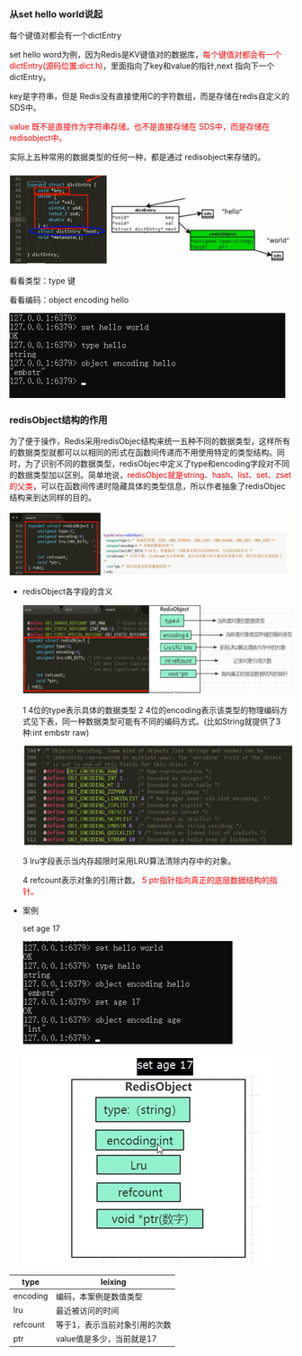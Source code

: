 ### 从set hello world说起

每个键值对都会有一个dictEntry

set hello word为例，因为Redis是KV键值对的数据库，<font color='red'>每个键值对都会有一个dictEntry(源码位置:dict.h)</font>，里面指向了key和value的指针,next 指向下一个dictEntry。

key是字符串，但是 Redis没有直接使用C的字符数组，而是存储在redis自定义的SDS中。

<font color='red'>value 既不是直接作为字符串存储，也不是直接存储在 SDS中，而是存储在redisobject中。</font>

实际上五种常用的数据类型的任何一种，都是通过 redisobject来存储的。

![](images/15.redisObject.jpg)

看看类型：type 键

看看编码：object encoding hello

![](images/14.类型.jpg)

### redisObject结构的作用

为了便于操作，Redis采用redisObjec结构来统一五种不同的数据类型，这样所有的数据类型就都可以以相同的形式在函数间传递而不用使用特定的类型结构。同时，为了识别不同的数据类型，redisObjec中定义了type和encoding字段对不同的数据类型加以区别。简单地说，<font color='red'>redisObjec就是string、hash、list、set、zset的父类</font>，可以在函数间传递时隐藏具体的类型信息，所以作者抽象了redisObjec结构来到达同样的目的。

![](images/16.redisObject解析.jpg)

- redisObject各字段的含义

  ![](images/17.redisObjec各字段含义.jpg)

  1 4位的type表示具体的数据类型
  2 4位的encoding表示该类型的物理编码方式见下表，同一种数据类型可能有不同的编码方式。(比如String就提供了3种:int embstr raw)

  ![](images/18.encoding编码.jpg)

  3 lru字段表示当内存超限时采用LRU算法清除内存中的对象。

  4 refcount表示对象的引用计数。
  <font color='red'>5 ptr指针指向真正的底层数据结构的指针。</font>

- 案例

  set age 17

  ![](images/19.模拟同一数据类型不同编码.jpg)

  ![](images/20.案例解析.jpg)

| type     | leixing                       |
| -------- | ----------------------------- |
| encoding | 编码，本案例是数值类型        |
| lru      | 最近被访问的时间              |
| refcount | 等于1，表示当前对象引用的次数 |
| ptr      | value值是多少，当前就是17     |



